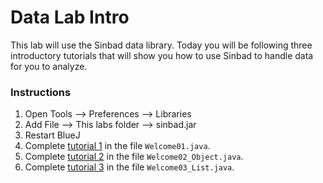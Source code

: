 # Data Lab Intro

This lab will use the Sinbad data library.  Today you will be following three introductory tutorials that will show you how to use Sinbad to handle data for you to analyze.

### Instructions
1. Open Tools --> Preferences --> Libraries
1. Add File --> This labs folder --> sinbad.jar
1. Restart BlueJ
1. Complete [tutorial 1](https://github.com/berry-cs/sinbad/blob/master/tutorials/java/welcome01.md) in the file `Welcome01.java`.
1. Complete [tutorial 2](https://github.com/berry-cs/sinbad/blob/master/tutorials/java/welcome02-obj.md) in the file `Welcome02_Object.java`.
1. Complete [tutorial 3](https://github.com/berry-cs/sinbad/blob/master/tutorials/java/welcome03-objs.md) in the file `Welcome03_List.java`.
